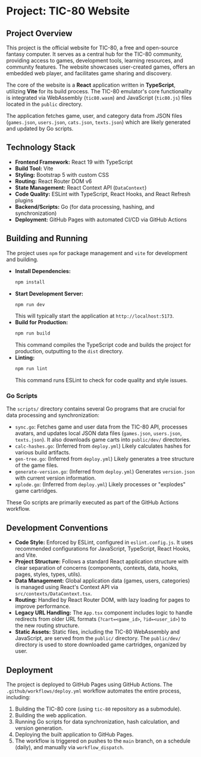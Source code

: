 # Project: TIC-80 Website

## Project Overview

This project is the official website for TIC-80, a free and open-source fantasy computer. It serves as a central hub for the TIC-80 community, providing access to games, development tools, learning resources, and community features. The website showcases user-created games, offers an embedded web player, and facilitates game sharing and discovery.

The core of the website is a **React** application written in **TypeScript**, utilizing **Vite** for its build process. The TIC-80 emulator's core functionality is integrated via WebAssembly (`tic80.wasm`) and JavaScript (`tic80.js`) files located in the `public` directory.

The application fetches game, user, and category data from JSON files (`games.json`, `users.json`, `cats.json`, `texts.json`) which are likely generated and updated by Go scripts.

## Technology Stack

*   **Frontend Framework:** React 19 with TypeScript
*   **Build Tool:** Vite
*   **Styling:** Bootstrap 5 with custom CSS
*   **Routing:** React Router DOM v6
*   **State Management:** React Context API (`DataContext`)
*   **Code Quality:** ESLint with TypeScript, React Hooks, and React Refresh plugins
*   **Backend/Scripts:** Go (for data processing, hashing, and synchronization)
*   **Deployment:** GitHub Pages with automated CI/CD via GitHub Actions

## Building and Running

The project uses `npm` for package management and `vite` for development and building.

*   **Install Dependencies:**
    ```bash
    npm install
    ```
*   **Start Development Server:**
    ```bash
    npm run dev
    ```
    This will typically start the application at `http://localhost:5173`.
*   **Build for Production:**
    ```bash
    npm run build
    ```
    This command compiles the TypeScript code and builds the project for production, outputting to the `dist` directory.
*   **Linting:**
    ```bash
    npm run lint
    ```
    This command runs ESLint to check for code quality and style issues.

### Go Scripts

The `scripts/` directory contains several Go programs that are crucial for data processing and synchronization:

*   `sync.go`: Fetches game and user data from the TIC-80 API, processes avatars, and updates local JSON data files (`games.json`, `users.json`, `texts.json`). It also downloads game carts into `public/dev/` directories.
*   `calc-hashes.go`: (Inferred from `deploy.yml`) Likely calculates hashes for various build artifacts.
*   `gen-tree.go`: (Inferred from `deploy.yml`) Likely generates a tree structure of the game files.
*   `generate-version.go`: (Inferred from `deploy.yml`) Generates `version.json` with current version information.
*   `xplode.go`: (Inferred from `deploy.yml`) Likely processes or "explodes" game cartridges.

These Go scripts are primarily executed as part of the GitHub Actions workflow.

## Development Conventions

*   **Code Style:** Enforced by ESLint, configured in `eslint.config.js`. It uses recommended configurations for JavaScript, TypeScript, React Hooks, and Vite.
*   **Project Structure:** Follows a standard React application structure with clear separation of concerns (components, contexts, data, hooks, pages, styles, types, utils).
*   **Data Management:** Global application data (games, users, categories) is managed using React's Context API via `src/contexts/DataContext.tsx`.
*   **Routing:** Handled by React Router DOM, with lazy loading for pages to improve performance.
*   **Legacy URL Handling:** The `App.tsx` component includes logic to handle redirects from older URL formats (`?cart=<game_id>`, `?id=<user_id>`) to the new routing structure.
*   **Static Assets:** Static files, including the TIC-80 WebAssembly and JavaScript, are served from the `public/` directory. The `public/dev/` directory is used to store downloaded game cartridges, organized by user.

## Deployment

The project is deployed to GitHub Pages using GitHub Actions. The `.github/workflows/deploy.yml` workflow automates the entire process, including:

1.  Building the TIC-80 core (using `tic-80` repository as a submodule).
2.  Building the web application.
3.  Running Go scripts for data synchronization, hash calculation, and version generation.
4.  Deploying the built application to GitHub Pages.
5.  The workflow is triggered on pushes to the `main` branch, on a schedule (daily), and manually via `workflow_dispatch`.

